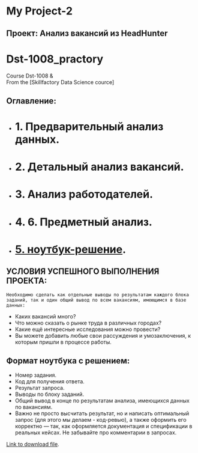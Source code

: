 # My Project-2 
## Проект: Анализ вакансий из HeadHunter
# Dst-1008_practory
Course Dst-1008 &amp;  
From the [Skillfactory Data Science cource]

## Оглавление:

* # 1. Предварительный анализ данных.
* # 2. Детальный анализ вакансий.
* # 3. Анализ работодателей.
* # 4. 6. Предметный анализ.
* # [5. ноутбук-решение](https://github.com/sgt-A1arik/Dst-1008_practory/blob/main/Project2_Pthn%2Bsql/Project_2_Ноутбук_шаблон.ipynb).


## УСЛОВИЯ УСПЕШНОГО ВЫПОЛНЕНИЯ ПРОЕКТА:
    Необходимо сделать как отдельные выводы по результатам каждого блока заданий, так и один общий вывод по всем вакансиям, имеющимся в базе данных:
- Каких вакансий много?
- Что можно сказать о рынке труда в различных городах?
- Какие ещё интересные исследования можно провести?
- Вы можете добавить любые свои рассуждения и умозаключения, к которым пришли в процессе работы. 

## Формат ноутбука с решением:
- Номер задания.
- Код для получения ответа.
- Результат запроса.
- Выводы по блоку заданий.
- Общий вывод в конце по результатам анализа, имеющихся данных по вакансиям.
- Важно не просто высчитать результат, но и написать оптимальный запрос (для этого мы делаем - код-ревью), а также оформить его корректно — так, как оформляется документация и спецификации в реальных кейсах. Не забывайте про комментарии в запросах.


[Link to download file](https://drive.google.com/file/d/1-pgtWZmXCwnjiBMAR8Q678ppop740Bnp/view?usp=sharing).